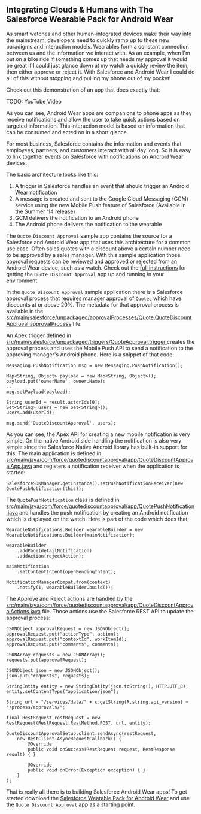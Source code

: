 Integrating Clouds & Humans with The Salesforce Wearable Pack for Android Wear
------------------------------------------------------------------------------

As smart watches and other human-integrated devices make their way into the mainstream, developers need to quickly ramp up to these new paradigms and interaction models.  Wearables form a constant connection between us and the information we interact with.  As an example, when I'm out on a bike ride if something comes up that needs my approval it would be great if I could just glance down at my watch a quickly review the item, then either approve or reject it.  With Salesforce and Android Wear I could do all of this without stopping and pulling my phone out of my pocket!

Check out this demonstration of an app that does exactly that:

TODO: YouTube Video


As you can see, Android Wear apps are companions to phone apps as they receive notifications and allow the user to take quick actions based on targeted information.  This interaction model is based on information that can be consumed and acted on in a short glance.

For most business, Salesforce contains the information and events that employees, partners, and customers interact with all day long.  So it is easy to link together events on Salesforce with notifications on Android Wear devices.

The basic architecture looks like this:
1. A trigger in Salesforce handles an event that should trigger an Android Wear notification
2. A message is created and sent to the Google Cloud Messaging (GCM) service using the new Mobile Push feature of Salesforce (Available in the Summer '14 release)
3. GCM delivers the notification to an Android phone
4. The Android phone delivers the notification to the wearable

The `Quote Discount Approval` sample app contains the source for a Salesforce and Android Wear app  that uses this architecture for a common use case.  Often sales quotes with a discount above a certain number need to be approved by a sales manager.  With this sample application those approval requests can be reviewed and approved or rejected from an Android Wear device, such as a watch.  Check out the [full instructions](https://github.com/developerforce/WearablePack-AndroidWear/blob/master/samples/QuoteDiscountApproval/README.md) for getting the `Quote Discount Approval` app up and running in your environment.

In the `Quote Discount Approval` sample application there is a Salesforce approval process that requires manager approval of `Quotes` which have discounts at or above 20%.  The metadata for that approval process is available in the [src/main/salesforce/unpackaged/approvalProcesses/Quote.QuoteDiscountApproval.approvalProcess](https://github.com/developerforce/WearablePack-AndroidWear/blob/master/samples/QuoteDiscountApproval/src/main/salesforce/unpackaged/approvalProcesses/Quote.QuoteDiscountApproval.approvalProcess) file.

An Apex trigger defined in [src/main/salesforce/unpackaged/triggers/QuoteApproval.trigger
](https://github.com/developerforce/WearablePack-AndroidWear/blob/master/samples/QuoteDiscountApproval/src/main/salesforce/unpackaged/triggers/QuoteApproval.trigger) creates the approval process and uses the Mobile Push API to send a notification to the approving manager's Android phone.  Here is a snippet of that code:
```
Messaging.PushNotification msg = new Messaging.PushNotification();

Map<String, Object> payload = new Map<String, Object>();
payload.put('ownerName', owner.Name);
...
msg.setPayload(payload);

String userId = result.actorIds[0];
Set<String> users = new Set<String>();
users.add(userId);

msg.send('QuoteDiscountApproval', users);
```

As you can see, the Apex API for creating a new mobile notification is very simple.  On the native Android side handling the notification is also very simple since the Salesforce Native Android library has built-in support for this.   The main application is defined in [src/main/java/com/force/quotediscountapproval/app/QuoteDiscountApprovalApp.java](https://github.com/developerforce/WearablePack-AndroidWear/blob/master/samples/QuoteDiscountApproval/src/main/java/com/force/quotediscountapproval/app/QuoteDiscountApprovalApp.java) and registers a notification receiver when the application is started:

    SalesforceSDKManager.getInstance().setPushNotificationReceiver(new QuotePushNotification(this));

The `QuotePushNotification` class is defined in [src/main/java/com/force/quotediscountapproval/app/QuotePushNotification.java](https://github.com/developerforce/WearablePack-AndroidWear/blob/master/samples/QuoteDiscountApproval/src/main/java/com/force/quotediscountapproval/app/QuotePushNotification.java) and handles the push notification by creating an Android notification which is displayed on the watch.  Here is part of the code which does that:

```
WearableNotifications.Builder wearableBuilder = new WearableNotifications.Builder(mainNotification);

wearableBuilder
    .addPage(detailNotification)
    .addAction(rejectAction);

mainNotification
    .setContentIntent(openPendingIntent);

NotificationManagerCompat.from(context)
    .notify(1, wearableBuilder.build());
```

The Approve and Reject actions are handled by the [src/main/java/com/force/quotediscountapproval/app/QuoteDiscountApprovalActions.java](https://github.com/developerforce/WearablePack-AndroidWear/blob/master/samples/QuoteDiscountApproval/src/main/java/com/force/quotediscountapproval/app/QuoteDiscountApprovalActions.java) file.  Those actions use the Salesforce REST API to update the approval process:

```
JSONObject approvalRequest = new JSONObject();
approvalRequest.put("actionType", action);
approvalRequest.put("contextId", workItemId);
approvalRequest.put("comments", comments);

JSONArray requests = new JSONArray();
requests.put(approvalRequest);

JSONObject json = new JSONObject();
json.put("requests", requests);

StringEntity entity = new StringEntity(json.toString(), HTTP.UTF_8);
entity.setContentType("application/json");

String url = "/services/data/" + c.getString(R.string.api_version) + "/process/approvals/";

final RestRequest restRequest = new RestRequest(RestRequest.RestMethod.POST, url, entity);

QuoteDiscountApprovalSetup.client.sendAsync(restRequest,
    new RestClient.AsyncRequestCallback() {
        @Override
        public void onSuccess(RestRequest request, RestResponse result) { }

        @Override
        public void onError(Exception exception) { }
    }
);
```

That is really all there is to building Salesforce Android Wear apps!  To get started download the [Salesforce Wearable Pack for Android Wear](https://github.com/developerforce/WearablePack-AndroidWear) and use the `Quote Discount Approval` app as a starting point.